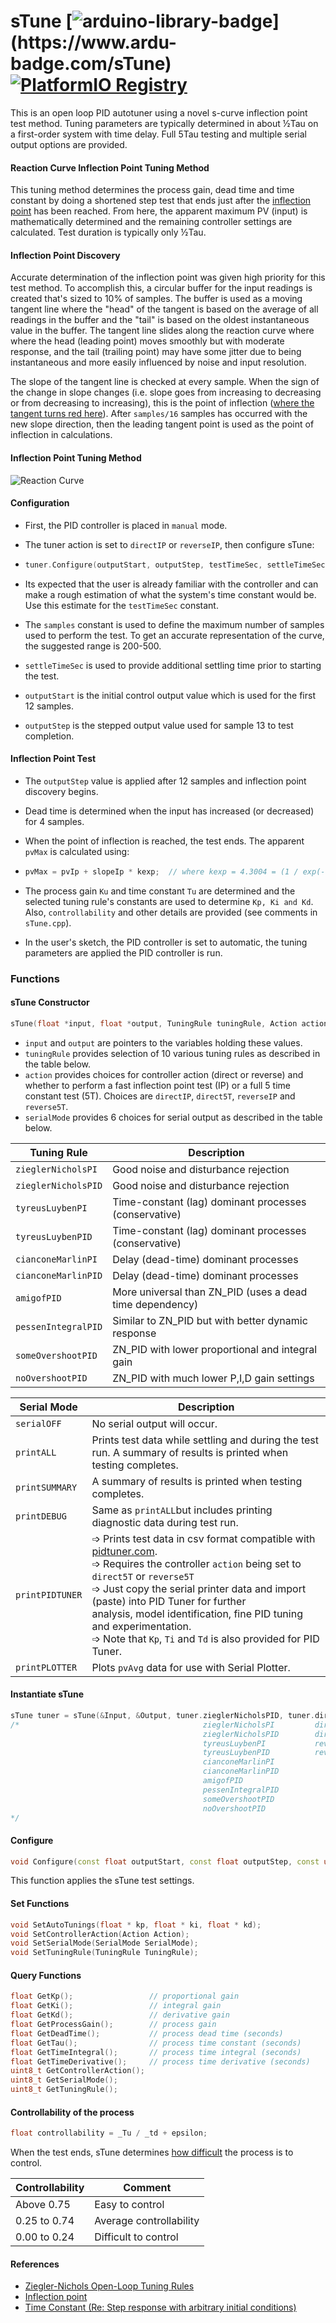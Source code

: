 # sTune    [![arduino-library-badge](https://www.ardu-badge.com/badge/sTune.svg?)](https://www.ardu-badge.com/sTune) [![PlatformIO Registry](https://badges.registry.platformio.org/packages/dlloydev/library/sTune.svg)](https://registry.platformio.org/packages/libraries/dlloydev/sTune)

This is an open loop PID autotuner using a novel s-curve inflection point test method. Tuning parameters are typically determined in about ½Tau on a first-order system with time delay. Full 5Tau testing and multiple serial output options are provided.

#### Reaction Curve Inflection Point Tuning Method

This tuning method determines the process gain, dead time and time constant by doing a shortened step test that ends just after the [inflection point](http://en.wikipedia.org/wiki/Inflection_point) has been reached. From here, the apparent maximum PV (input) is mathematically determined and the remaining controller settings are calculated. Test duration is typically only ½Tau.  

#### Inflection Point Discovery

Accurate determination of the inflection point was given high priority for this test method. To accomplish this, a circular buffer for the input readings is created that's sized to 10% of samples. The buffer is used as a moving tangent line where the "head" of the tangent is based on the average of all readings in the buffer and the "tail" is based on the oldest instantaneous value in the buffer. The tangent line slides along the reaction curve where where the head (leading point) moves smoothly but with moderate response, and the tail (trailing point) may have some jitter due to being instantaneous and more easily influenced by noise and input resolution.

The slope of the tangent line is checked at every sample. When the sign of the change in slope changes (i.e. slope goes from increasing to decreasing or from decreasing to increasing), this is the point of inflection ([where the tangent turns red here](https://en.wikipedia.org/wiki/Inflection_point#/media/File:Animated_illustration_of_inflection_point.gif)). After `samples/16` samples has occurred with the new slope direction, then the leading tangent point is used as the point of inflection in calculations.

#### Inflection Point Tuning Method

![Reaction Curve](https://user-images.githubusercontent.com/63488701/147842980-01d12e68-ed80-486c-823e-fcfaa6b89b41.png)

#### Configuration

- First, the PID controller is placed in `manual` mode.

- The tuner action is set to `directIP` or `reverseIP`, then configure sTune:

- ```c++
  tuner.Configure(outputStart, outputStep, testTimeSec, settleTimeSec, samples);
  ```

- Its expected that the user is already familiar with the controller and can make a rough estimation of what the system's time constant would be. Use this estimate for the `testTimeSec` constant.

- The `samples` constant is used to define the maximum number of samples used to perform the test. To get an accurate representation of the curve, the suggested range is 200-500. 

- `settleTimeSec` is used to provide additional settling time prior to starting the test. 

- `outputStart` is the initial control output value which is used for the first 12 samples.

- `outputStep` is the stepped output value used for sample 13 to test completion.

#### Inflection Point Test

- The `outputStep` value is applied after 12 samples and inflection point discovery begins.

- Dead time is determined when the input has increased (or decreased) for 4 samples.
- When the point of inflection is reached, the test ends. The apparent `pvMax` is calculated using:

- ```c++
  pvMax = pvIp + slopeIp * kexp;  // where kexp = 4.3004 = (1 / exp(-1)) / (1 - exp(-1))
  ```

- The process gain `Ku` and time constant `Tu` are determined and the selected tuning rule's constants are used to determine `Kp, Ki and Kd`. Also, `controllability` and other details are provided (see comments in `sTune.cpp`).
- In the user's sketch, the PID controller is set to automatic, the tuning parameters are applied the PID controller is run.

### Functions

#### sTune Constructor

```c++
sTune(float *input, float *output, TuningRule tuningRule, Action action, SerialMode serialMode);
```

- `input` and `output` are pointers to the variables holding these values.
- `tuningRule` provides selection of 10 various tuning rules as described in the table below.
- `action` provides choices for controller action (direct or reverse) and whether to perform a fast inflection point test (IP) or a full 5 time constant test (5T). Choices are `directIP`, `direct5T`, `reverseIP` and `reverse5T`.
- `serialMode` provides 6 choices for serial output as described in the table below.

| Tuning Rule         | Description                                              |
| ------------------- | -------------------------------------------------------- |
| `zieglerNicholsPI`  | Good noise and disturbance rejection                     |
| `zieglerNicholsPID` | Good noise and disturbance rejection                     |
| `tyreusLuybenPI`    | Time-constant (lag) dominant processes (conservative)    |
| `tyreusLuybenPID`   | Time-constant (lag) dominant processes (conservative)    |
| `cianconeMarlinPI`  | Delay (dead-time) dominant processes                     |
| `cianconeMarlinPID` | Delay (dead-time) dominant processes                     |
| `amigofPID`         | More universal than ZN_PID (uses a dead time dependency) |
| `pessenIntegralPID` | Similar to ZN_PID but with better dynamic response       |
| `someOvershootPID`  | ZN_PID with lower proportional and integral gain         |
| `noOvershootPID`    | ZN_PID with much lower P,I,D gain settings               |

| Serial Mode     | Description                                                  |
| --------------- | ------------------------------------------------------------ |
| `serialOFF`     | No serial output will occur.                                 |
| `printALL`      | Prints test data while settling and during the test run. A summary of results is printed when testing completes. |
| `printSUMMARY`  | A summary of results is printed when testing completes.      |
| `printDEBUG`    | Same as `printALL`but includes printing diagnostic data during test run. |
| `printPIDTUNER` | ➩  Prints test data in csv format compatible with [pidtuner.com](https://pidtuner.com/#/). <br />➩  Requires the controller `action` being set to `direct5T` or `reverse5T`<br />➩  Just copy the serial printer data and import (paste) into PID Tuner for further<br />      analysis, model identification, fine PID tuning and experimentation. <br />➩  Note that `Kp`, `Ti` and `Td` is also provided for PID Tuner. |
| `printPLOTTER`  | Plots `pvAvg` data for use with Serial Plotter.              |

#### Instantiate sTune

```c++
sTune tuner = sTune(&Input, &Output, tuner.zieglerNicholsPID, tuner.directIP, tuner.printALL);
/*                                         zieglerNicholsPI         directIP        serialOFF
                                           zieglerNicholsPID        direct5T        printALL
                                           tyreusLuybenPI           reverseIP       printSUMMARY
                                           tyreusLuybenPID          reverse5T       printDEBUG
                                           cianconeMarlinPI                         printPIDTUNER
                                           cianconeMarlinPID                        serialPLOTTER
                                           amigofPID
                                           pessenIntegralPID
                                           someOvershootPID
                                           noOvershootPID
*/
```

#### Configure

```c++
void Configure(const float outputStart, const float outputStep, const uint32_t testTimeSec, const uint32_t settleTimeSec, const uint16_t samples);
```

This function applies the sTune test settings.

#### Set Functions

```c++
void SetAutoTunings(float * kp, float * ki, float * kd);
void SetControllerAction(Action Action);
void SetSerialMode(SerialMode SerialMode);
void SetTuningRule(TuningRule TuningRule);
```

#### Query Functions

```c++
float GetKp();                 // proportional gain
float GetKi();                 // integral gain
float GetKd();                 // derivative gain
float GetProcessGain();        // process gain
float GetDeadTime();           // process dead time (seconds)
float GetTau();                // process time constant (seconds)
float GetTimeIntegral();       // process time integral (seconds)
float GetTimeDerivative();     // process time derivative (seconds)
uint8_t GetControllerAction();
uint8_t GetSerialMode();
uint8_t GetTuningRule();
```

#### Controllability of the process

```c++
float controllability = _Tu / _td + epsilon;
```

When the test ends, sTune determines [how difficult](https://blog.opticontrols.com/wp-content/uploads/2011/06/td-versus-tau.png) the process is to control.

| Controllability | Comment                 |
| --------------- | ----------------------- |
| Above 0.75      | Easy to control         |
| 0.25 to 0.74    | Average controllability |
| 0.00 to 0.24    | Difficult to control    |

#### References

- [Ziegler-Nichols Open-Loop Tuning Rules](https://blog.opticontrols.com/archives/477)
- [Inflection point](https://en.wikipedia.org/wiki/Inflection_point)
- [Time Constant (Re: Step response with arbitrary initial conditions)](https://en.wikipedia.org/wiki/Time_constant)

